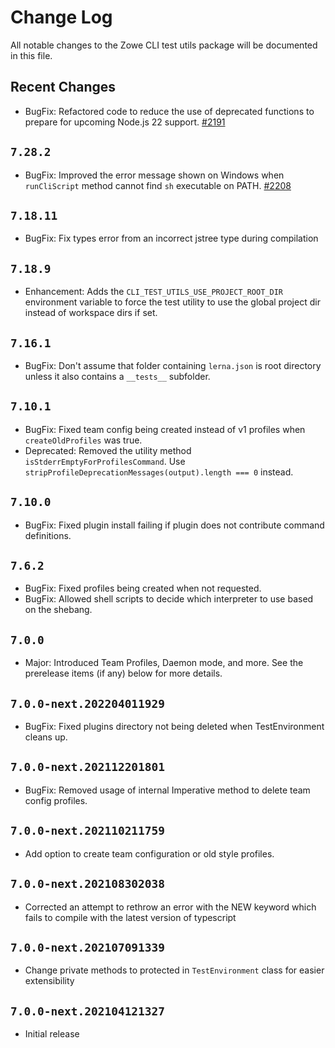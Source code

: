# Change Log

All notable changes to the Zowe CLI test utils package will be documented in this file.

## Recent Changes

- BugFix: Refactored code to reduce the use of deprecated functions to prepare for upcoming Node.js 22 support. [#2191](https://github.com/zowe/zowe-cli/issues/2191)

## `7.28.2`

- BugFix: Improved the error message shown on Windows when `runCliScript` method cannot find `sh` executable on PATH. [#2208](https://github.com/zowe/zowe-cli/issues/2208)

## `7.18.11`

- BugFix: Fix types error from an incorrect jstree type during compilation

## `7.18.9`

- Enhancement: Adds the `CLI_TEST_UTILS_USE_PROJECT_ROOT_DIR` environment variable to force the test utility to use the global project dir instead of workspace dirs if set.

## `7.16.1`

- BugFix: Don't assume that folder containing `lerna.json` is root directory unless it also contains a `__tests__` subfolder.

## `7.10.1`

- BugFix: Fixed team config being created instead of v1 profiles when `createOldProfiles` was true.
- Deprecated: Removed the utility method `isStderrEmptyForProfilesCommand`. Use `stripProfileDeprecationMessages(output).length === 0` instead.

## `7.10.0`

- BugFix: Fixed plugin install failing if plugin does not contribute command definitions.

## `7.6.2`

- BugFix: Fixed profiles being created when not requested.
- BugFix: Allowed shell scripts to decide which interpreter to use based on the shebang.

## `7.0.0`

- Major: Introduced Team Profiles, Daemon mode, and more. See the prerelease items (if any) below for more details.

## `7.0.0-next.202204011929`

- BugFix: Fixed plugins directory not being deleted when TestEnvironment cleans up.

## `7.0.0-next.202112201801`

- BugFix: Removed usage of internal Imperative method to delete team config profiles.

## `7.0.0-next.202110211759`

- Add option to create team configuration or old style profiles.

## `7.0.0-next.202108302038`

- Corrected an attempt to rethrow an error with the NEW keyword which fails to compile with the latest version of typescript

## `7.0.0-next.202107091339`

- Change private methods to protected in `TestEnvironment` class for easier extensibility

## `7.0.0-next.202104121327`

- Initial release

